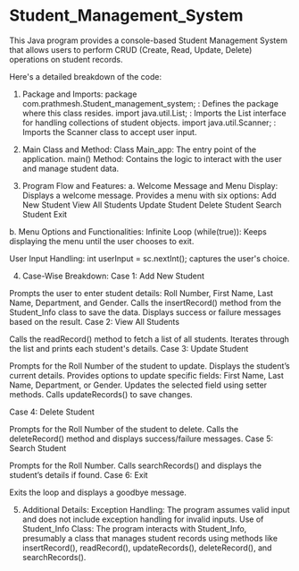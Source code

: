 # Student_Management_System
This Java program provides a console-based Student Management System that allows users to perform CRUD (Create, Read, Update, Delete) operations on student records.

Here's a detailed breakdown of the code:

1. Package and Imports:
package com.prathmesh.Student_management_system;
: Defines the package where this class resides.
import java.util.List;
: Imports the List interface for handling collections of student objects.
import java.util.Scanner;
: Imports the Scanner class to accept user input.

3. Main Class and Method:
Class Main_app: The entry point of the application.
main() Method: Contains the logic to interact with the user and manage student data.

4. Program Flow and Features:
a. Welcome Message and Menu Display:
Displays a welcome message.
Provides a menu with six options:
Add New Student
View All Students
Update Student
Delete Student
Search Student
Exit

b. Menu Options and Functionalities:
Infinite Loop (while(true)):
Keeps displaying the menu until the user chooses to exit.

User Input Handling:
int userInput = sc.nextInt();
captures the user's choice.

4. Case-Wise Breakdown:
Case 1: Add New Student

Prompts the user to enter student details: Roll Number, First Name, Last Name, Department, and Gender.
Calls the insertRecord() method from the Student_Info class to save the data.
Displays success or failure messages based on the result.
Case 2: View All Students

Calls the readRecord() method to fetch a list of all students.
Iterates through the list and prints each student's details.
Case 3: Update Student

Prompts for the Roll Number of the student to update.
Displays the student’s current details.
Provides options to update specific fields: First Name, Last Name, Department, or Gender.
Updates the selected field using setter methods.
Calls updateRecords() to save changes.

Case 4: Delete Student

Prompts for the Roll Number of the student to delete.
Calls the deleteRecord() method and displays success/failure messages.
Case 5: Search Student

Prompts for the Roll Number.
Calls searchRecords() and displays the student’s details if found.
Case 6: Exit

Exits the loop and displays a goodbye message.

5. Additional Details:
Exception Handling: The program assumes valid input and does not include exception handling for invalid inputs.
Use of Student_Info Class: The program interacts with Student_Info, presumably a class that manages student records using methods like insertRecord(), readRecord(), updateRecords(), deleteRecord(), and searchRecords().

